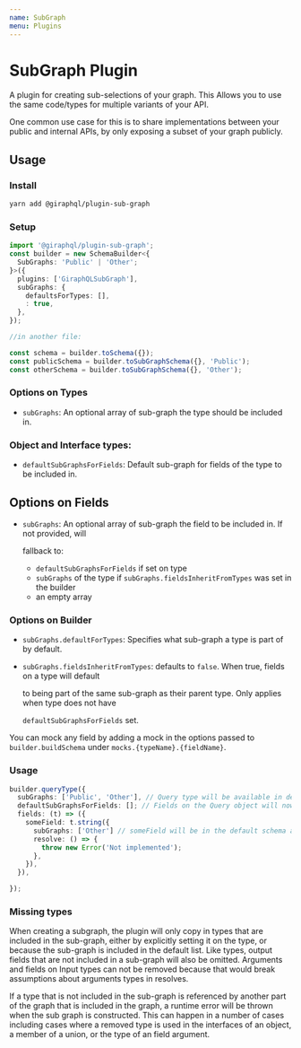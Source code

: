 ```yaml
---
name: SubGraph
menu: Plugins
---
```


# SubGraph Plugin

A plugin for creating sub-selections of your graph. This Allows you to use the same code/types for multiple variants of your API.

One common use case for this is to share implementations between your public and internal APIs, by only exposing a subset of your graph publicly.

## Usage

### Install

```bash
yarn add @giraphql/plugin-sub-graph
```

### Setup

```typescript
import '@giraphql/plugin-sub-graph';
const builder = new SchemaBuilder<{
  SubGraphs: 'Public' | 'Other';
}>({
  plugins: ['GiraphQLSubGraph'],
  subGraphs: {
    defaultsForTypes: [],
    : true,
  },
});

//in another file:

const schema = builder.toSchema({});
const publicSchema = builder.toSubGraphSchema({}, 'Public');
const otherSchema = builder.toSubGraphSchema({}, 'Other');
```

### Options on Types

* `subGraphs`: An optional array of sub-graph the type should be included in.

### Object and Interface types:

* `defaultSubGraphsForFields`: Default sub-graph for fields of the type to be included in.

## Options on Fields

* `subGraphs`: An optional array of sub-graph the field to be included in. If not provided, will

  fallback to:

  * `defaultSubGraphsForFields` if set on type
  * `subGraphs` of the type if `subGraphs.fieldsInheritFromTypes` was set in the builder
  * an empty array

### Options on Builder

* `subGraphs.defaultForTypes`: Specifies what sub-graph a type is part of by default.
* `subGraphs.fieldsInheritFromTypes`: defaults to `false`. When true, fields on a type will default

  to being part of the same sub-graph as their parent type. Only applies when type does not have

  `defaultSubGraphsForFields` set.

You can mock any field by adding a mock in the options passed to `builder.buildSchema` under `mocks.{typeName}.{fieldName}`.

### Usage

```typescript
builder.queryType({
  subGraphs: ['Public', 'Other'], // Query type will be available in default, Public, and Other schemas
  defaultSubGraphsForFields: []; // Fields on the Query object will now default to not being a part of any subgraph
  fields: (t) => ({
    someField: t.string({
      subGraphs: ['Other'] // someField will be in the default schema and "Other" sub graph, but not present in the Public sub graph
      resolve: () => {
        throw new Error('Not implemented');
      },
    }),
  }),

});
```

### Missing types

When creating a subgraph, the plugin will only copy in types that are included in the sub-graph, either by explicitly setting it on the type, or because the sub-graph is included in the default list. Like types, output fields that are not included in a sub-graph will also be omitted. Arguments and fields on Input types can not be removed because that would break assumptions about arguments types in resolves.

If a type that is not included in the sub-graph is referenced by another part of the graph that is included in the graph, a runtime error will be thrown when the sub graph is constructed. This can happen in a number of cases including cases where a removed type is used in the interfaces of an object, a member of a union, or the type of an field argument.

